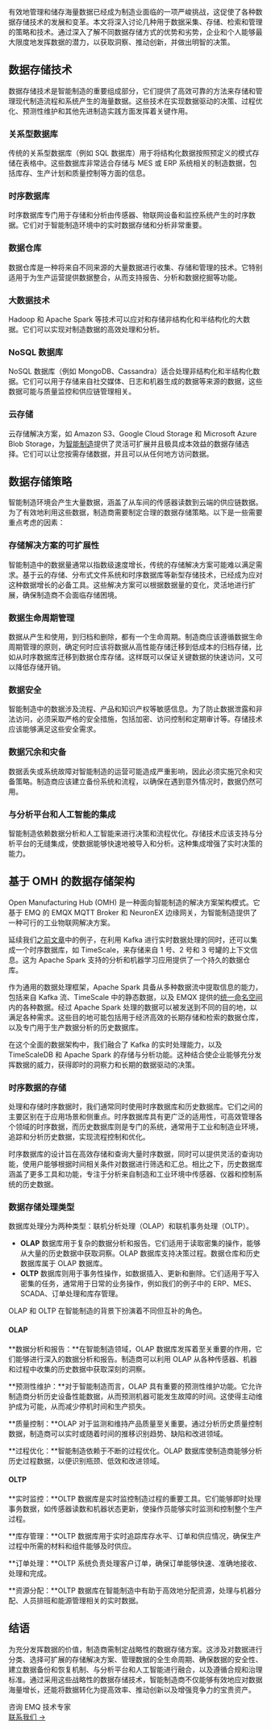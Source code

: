 有效地管理和储存海量数据已经成为制造业面临的一项严峻挑战，这促使了各种数据存储技术的发展和变革。本文将深入讨论几种用于数据采集、存储、检索和管理的策略和技术。通过深入了解不同数据存储方式的优势和劣势，企业和个人能够最大限度地发挥数据的潜力，以获取洞察、推动创新，并做出明智的决策。

## 数据存储技术

数据存储技术是智能制造的重要组成部分，它们提供了高效可靠的方法来存储和管理现代制造流程和系统产生的海量数据。这些技术在实现数据驱动的决策、过程优化、预测性维护和其他先进制造实践方面发挥着关键作用。

### 关系型数据库

传统的关系型数据库（例如 SQL 数据库）用于将结构化数据按照预定义的模式存储在表格中。这些数据库非常适合存储与 MES 或 ERP 系统相关的制造数据，包括库存、生产计划和质量控制等方面的信息。

### 时序数据库

时序数据库专门用于存储和分析由传感器、物联网设备和监控系统产生的时序数据。它们对于智能制造环境中的实时数据存储和分析非常重要。

### 数据仓库

数据仓库是一种将来自不同来源的大量数据进行收集、存储和管理的技术。它特别适用于为生产运营提供数据整合，从而支持报告、分析和数据挖掘等功能。

### 大数据技术

Hadoop 和 Apache Spark 等技术可以应对和存储非结构化和半结构化的大数据。它们可以实现对制造数据的高效处理和分析。

### NoSQL 数据库

NoSQL 数据库（例如 MongoDB、Cassandra）适合处理非结构化和半结构化数据。它们可以用于存储来自社交媒体、日志和机器生成的数据等来源的数据，这些数据可能与质量监控和供应链管理相关。

### 云存储

云存储解决方案，如 Amazon S3、Google Cloud Storage 和 Microsoft Azure Blob Storage，为[智能制造](https://www.emqx.com/zh/blog/the-smart-manufacturing-revolution)提供了灵活可扩展并且极具成本效益的数据存储选择。它们可以让您按需存储数据，并且可以从任何地方访问数据。

## 数据存储策略

智能制造环境会产生大量数据，涵盖了从车间的传感器读数到云端的供应链数据。为了有效地利用这些数据，制造商需要制定合理的数据存储策略。以下是一些需要重点考虑的因素：

### 存储解决方案的可扩展性

智能制造中的数据量通常以指数级速度增长，传统的存储解决方案可能难以满足需求。基于云的存储、分布式文件系统和时序数据库等新型存储技术，已经成为应对这种数据增长的必备工具。这些解决方案可以根据数据量的变化，灵活地进行扩展，确保制造商不会面临存储困境。

### 数据生命周期管理

数据从产生和使用，到归档和删除，都有一个生命周期。制造商应该遵循数据生命周期管理的原则，确定何时应该将数据从高性能存储迁移到低成本的归档存储，比如从时序数据库迁移到数据仓库存储。这样既可以保证关键数据的快速访问，又可以降低存储开销。

### 数据安全

智能制造中的数据涉及流程、产品和知识产权等敏感信息。为了防止数据泄露和非法访问，必须采取严格的安全措施，包括加密、访问控制和定期审计等。存储技术应该能够满足这些安全需求。

### 数据冗余和灾备

数据丢失或系统故障对智能制造的运营可能造成严重影响，因此必须实施冗余和灾备策略。制造商应该建立备份系统和流程，以确保在遇到意外情况时，数据仍然可用。

### 与分析平台和人工智能的集成

智能制造依赖数据分析和人工智能来进行决策和流程优化。存储技术应该支持与分析平台的无缝集成，使数据能够快速地被导入和分析。这种集成增强了实时决策的能力。

## 基于 OMH 的数据存储架构

Open Manufacturing Hub (OMH) 是一种面向智能制造的解决方案架构模式。它基于 EMQ 的 EMQX MQTT Broker 和 NeuronEX 边缘网关，为智能制造提供了一种可行的工业物联网解决方案。

延续我们[之前文章](https://www.emqx.com/zh/blog/leveraging-the-hybrid-computing-for-data-management-and-analysis)中的例子，在利用 Kafka 进行实时数据处理的同时，还可以集成一个时序数据库，如 TimeScale，来存储来自 1 号、2 号和 3 号罐的上下文信息。这为 Apache Spark 支持的分析和机器学习应用提供了一个持久的数据仓库。

作为通用的数据处理框架，Apache Spark 具备从多种数据流中提取信息的能力，包括来自 Kafka 流、TimeScale 中的静态数据，以及 EMQX 提供的[统一命名空间](https://www.emqx.com/zh/blog/unified-namespace-next-generation-data-fabric-for-iiot)内的各种数据。经过 Apache Spark 处理的数据可以被发送到不同的目的地，以满足各种需求。这些目的地可能包括用于经济高效的长期存储和检索的数据仓库，以及专门用于生产数据分析的历史数据库。

在这个全面的数据架构中，我们融合了 Kafka 的实时处理能力，以及 TimeScaleDB 和 Apache Spark 的存储与分析功能。这种结合使企业能够充分发挥数据的威力，获得即时的洞察力和长期的数据驱动的决策。

### 时序数据的存储

处理和存储时序数据时，我们通常同时使用时序数据库和历史数据库。它们之间的主要区别在于应用场景和侧重点。时序数据库具有更广泛的适用性，可高效管理各个领域的时序数据，而历史数据库则是专门的系统，通常用于工业和制造业环境，追踪和分析历史数据，实现流程控制和优化。

时序数据库的设计旨在高效存储和查询大量时序数据，同时可以提供灵活的查询功能，使用户能够根据时间相关条件对数据进行筛选和汇总。相比之下，历史数据库涵盖了更多工具和功能，专注于分析来自制造和工业环境中传感器、仪器和控制系统的历史数据。

### 数据存储处理类型

数据库处理分为两种类型：联机分析处理（OLAP）和联机事务处理（OLTP）。

- **OLAP** 数据库用于复杂的数据分析和报告。它们适用于读取密集的操作，能够从大量的历史数据中获取洞察。OLAP 数据库支持决策过程。数据仓库和历史数据库属于 OLAP 数据库。
- **OLTP** 数据库则用于事务性操作，如数据插入、更新和删除。它们适用于写入密集的任务，通常用于日常的业务操作，例如我们的例子中的 ERP、MES、SCADA、订单处理和库存管理。

OLAP 和 OLTP 在智能制造的背景下扮演着不同但互补的角色。

#### **OLAP**

**数据分析和报告：**在智能制造领域，OLAP 数据库发挥着至关重要的作用，它们能够进行深入的数据分析和报告。制造商可以利用 OLAP 从各种传感器、机器和过程中收集的历史数据中获取深刻的洞察。

**预测性维护：**对于智能制造而言，OLAP 具有重要的预测性维护功能。它允许制造商分析历史设备性能数据，从而预测机器可能发生故障的时间。这使得主动维护成为可能，从而减少停机时间和生产损失。

**质量控制：**OLAP 对于监测和维持产品质量至关重要。通过分析历史质量控制数据，制造商可以实时或随着时间的推移识别趋势、缺陷和改进领域。

**过程优化：**智能制造依赖于不断的过程优化。OLAP 数据库使制造商能够分析历史过程数据，以便识别瓶颈、低效和改进领域。

#### **OLTP**

**实时监控：**OLTP 数据库是实时监控制造过程的重要工具。它们能够即时处理事务数据，如传感器读数和机器状态更新，使操作员能够实时监测和控制整个生产过程。

**库存管理：**OLTP 数据库用于实时追踪库存水平、订单和供应情况，确保生产过程中所需的材料和组件能够及时供应。

**订单处理：**OLTP 系统负责处理客户订单，确保订单能够快速、准确地接收、处理和完成。

**资源分配：**OLTP 数据库在智能制造中有助于高效地分配资源，处理与机器分配、人员排班和能源管理相关的实时数据。

## 结语

为充分发挥数据的价值，制造商需制定战略性的数据存储方案。这涉及对数据进行分类、选择可扩展的存储解决方案、管理数据的全生命周期、确保数据的安全性、建立数据备份和恢复机制、与分析平台和人工智能进行融合，以及遵循合规和治理标准。通过采用这些战略性的数据存储技术，智能制造商不仅能够有效地应对数据海量增长，还能将数据转化为提高效率、推动创新以及增强竞争力的宝贵资产。



<section class="promotion">
    <div>
        咨询 EMQ 技术专家
    </div>
    <a href="https://www.emqx.com/zh/contact?product=solutions" class="button is-gradient px-5">联系我们 →</a>
</section>
